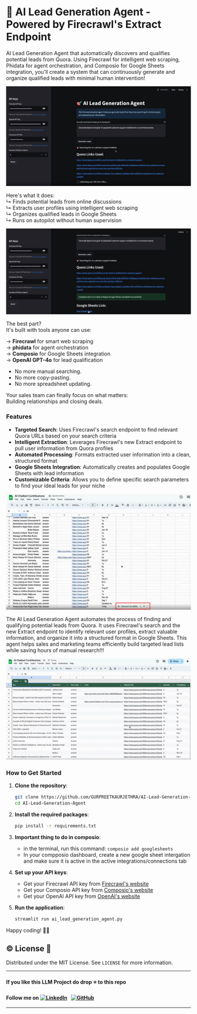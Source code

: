 # 🎯 AI Lead Generation Agent - Powered by Firecrawl's Extract Endpoint
AI Lead Generation Agent that automatically discovers and qualifies potential leads from Quora. Using Firecrawl for intelligent web scraping, Phidata for agent orchestration, and Composio for Google Sheets integration, you'll create a system that can continuously generate and organize qualified leads with minimal human intervention!

![AI Lead Generation Agent](https://github.com/GURPREETKAURJETHRA/AI-Lead-Generation-Agent/blob/main/IMG_AILG/AIL1.jpg) 

Here's what it does:                    
↳ Finds potential leads from online discussions                                      
↳ Extracts user profiles using intelligent web scraping                  
↳ Organizes qualified leads in Google Sheets                     
↳ Runs on autopilot without human supervision        

![AI Lead Generation Agent](https://github.com/GURPREETKAURJETHRA/AI-Lead-Generation-Agent/blob/main/IMG_AILG/AIL2.jpg) 
           
The best part?                 
It's built with tools anyone can use:                    

→ **Firecrawl** for smart web scraping                     
→ **phidata** for agent orchestration                      
→ **Composio** for Google Sheets integration                       
→ **OpenAI GPT-4o** for lead qualification                            
       
- No more manual searching.            
- No more copy-pasting.                   
- No more spreadsheet updating.                         
                                           
Your sales team can finally focus on what matters:                 
Building relationships and closing deals.                       
         

### Features
- **Targeted Search**: Uses Firecrawl's search endpoint to find relevant Quora URLs based on your search criteria
- **Intelligent Extraction**: Leverages Firecrawl's new Extract endpoint to pull user information from Quora profiles
- **Automated Processing**: Formats extracted user information into a clean, structured format
- **Google Sheets Integration**: Automatically creates and populates Google Sheets with lead information
- **Customizable Criteria**: Allows you to define specific search parameters to find your ideal leads for your niche

![AI Lead Generation Agent](https://github.com/GURPREETKAURJETHRA/AI-Lead-Generation-Agent/blob/main/IMG_AILG/AIL3.jpg) 


The AI Lead Generation Agent automates the process of finding and qualifying potential leads from Quora. It uses Firecrawl's search and the new Extract endpoint to identify relevant user profiles, extract valuable information, and organize it into a structured format in Google Sheets. This agent helps sales and marketing teams efficiently build targeted lead lists while saving hours of manual research!!!


![AI Lead Generation Agent](https://github.com/GURPREETKAURJETHRA/AI-Lead-Generation-Agent/blob/main/IMG_AILG/AIL4.jpg) 

### How to Get Started
1. **Clone the repository**:
   ```bash
   git clone https://github.com/GURPREETKAURJETHRA/AI-Lead-Generation-Agent.git
   cd AI-Lead-Generation-Agent
   ```
3. **Install the required packages**:
   ```bash
   pip install -r requirements.txt
   ```
4. **Important thing to do in composio**:
    - in the terminal, run this command: `composio add googlesheets`
    - In your compposio dashboard, create a new google sheet intergation and make sure it is active in the active integrations/connections tab

5. **Set up your API keys**:
   - Get your Firecrawl API key from [Firecrawl's website](https://www.firecrawl.dev/app/api-keys)
   - Get your Composio API key from [Composio's website](https://composio.ai)
   - Get your OpenAI API key from [OpenAI's website](https://platform.openai.com/api-keys)

6. **Run the application**:
   ```bash
   streamlit run ai_lead_generation_agent.py
   ```


Happy coding! 🚀✨

## ©️ License 🪪 

Distributed under the MIT License. See `LICENSE` for more information.

---

#### **If you like this LLM Project do drop ⭐ to this repo**
#### Follow me on [![LinkedIn](https://img.shields.io/badge/linkedin-%230077B5.svg?style=for-the-badge&logo=linkedin&logoColor=white)](https://www.linkedin.com/in/gurpreetkaurjethra/) &nbsp; [![GitHub](https://img.shields.io/badge/github-%23121011.svg?style=for-the-badge&logo=github&logoColor=white)](https://github.com/GURPREETKAURJETHRA/)

---
